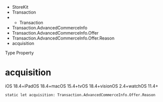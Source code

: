 

- StoreKit
- Transaction
- 
  - Transaction
- Transaction.AdvancedCommerceInfo
- Transaction.AdvancedCommerceInfo.Offer
- Transaction.AdvancedCommerceInfo.Offer.Reason
-  acquisition 

Type Property

# acquisition

iOS 18.4+iPadOS 18.4+macOS 15.4+tvOS 18.4+visionOS 2.4+watchOS 11.4+

``` source
static let acquisition: Transaction.AdvancedCommerceInfo.Offer.Reason
```

